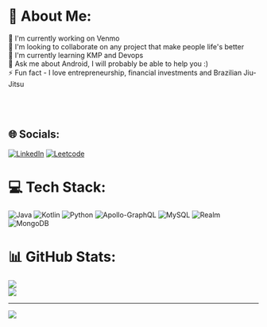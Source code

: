 # 💫 About Me:
🔭 I'm currently working on Venmo<br>👯 I'm looking to collaborate on any project that make people life's better<br>🌱 I'm currently learning KMP and Devops<br>💬 Ask me about Android, I will probably be able to help you :)<br>⚡ Fun fact - I love entrepreneurship, financial investments and Brazilian Jiu-Jitsu<br><br><br><br>


## 🌐 Socials:
[![LinkedIn](https://img.shields.io/badge/LinkedIn-0077B5?style=for-the-badge&logo=linkedin&logoColor=white)](https://www.linkedin.com/in/igor-vieira-aa3667117/) 
[![Leetcode](https://img.shields.io/badge/-LeetCode-FFA116?style=for-the-badge&logo=LeetCode&logoColor=black)](https://leetcode.com/igordmv/)

# 💻 Tech Stack:
![Java](https://img.shields.io/badge/java-%23ED8B00.svg?style=for-the-badge&logo=openjdk&logoColor=white) ![Kotlin](https://img.shields.io/badge/kotlin-%237F52FF.svg?style=for-the-badge&logo=kotlin&logoColor=white) ![Python](https://img.shields.io/badge/python-3670A0?style=for-the-badge&logo=python&logoColor=ffdd54) ![Apollo-GraphQL](https://img.shields.io/badge/-ApolloGraphQL-311C87?style=for-the-badge&logo=apollo-graphql) ![MySQL](https://img.shields.io/badge/mysql-%2300000f.svg?style=for-the-badge&logo=mysql&logoColor=white) ![Realm](https://img.shields.io/badge/Realm-39477F?style=for-the-badge&logo=realm&logoColor=white) ![MongoDB](https://img.shields.io/badge/MongoDB-%234ea94b.svg?style=for-the-badge&logo=mongodb&logoColor=white)
# 📊 GitHub Stats:
![](https://github-readme-streak-stats.herokuapp.com/?user=igordmv&theme=dark&hide_border=true)<br/>
![](https://github-readme-stats.vercel.app/api/top-langs/?username=igordmv&theme=dark&hide_border=true&include_all_commits=true&count_private=true&layout=compact)

---
[![](https://visitcount.itsvg.in/api?id=igordmv&icon=0&color=0)](https://visitcount.itsvg.in)

<!-- Proudly created with GPRM ( https://gprm.itsvg.in ) -->
